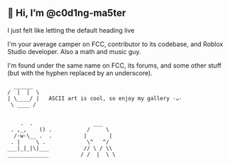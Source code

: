 ## 👋 Hi, I’m @c0d1ng-ma5ter

I just felt like letting the default heading live

I'm your average camper on FCC, contributor to its codebase, and Roblox Studio developer. Also a math and music guy.

I'm found under the same name on FCC, its forums, and some other stuff (but with the hyphen replaced by an underscore).

```
  ______
/  |  |  \
| \____/ |   ASCII art is cool, so enjoy my gallery ·ᴗ·
 \ ____ /


    .  .                   ___
 . ,_,    () .           /     \
  /·w·\__ .  .          |       |
 . |     \ .             \^   ^/
___|_|_|\|___           // \ / \\
_____________          / /  |  \ \

```


<!---
c0d1ng-ma5ter/c0d1ng-ma5ter is a ✨ special ✨ repository because its `README.md` (this file) appears on your GitHub profile.
You can click the Preview link to take a look at your changes.
--->
